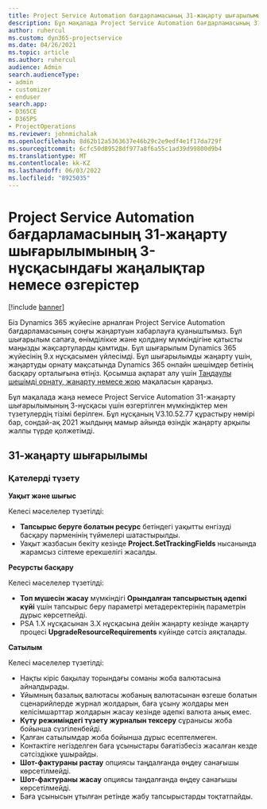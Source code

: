 ```yaml
---
title: Project Service Automation бағдарламасының 31-жаңарту шығарылымының 3-нұсқасындағы жаңалықтар немесе өзгерістер
description: Бұл мақалада Project Service Automation бағдарламасының 31-ші жаңарту шығарылымының 3-нұсқасындағы қолжетімді мүмкіндіктер мен түзетулер берілген.
author: ruhercul
ms.custom: dyn365-projectservice
ms.date: 04/26/2021
ms.topic: article
ms.author: ruhercul
audience: Admin
search.audienceType:
- admin
- customizer
- enduser
search.app:
- D365CE
- D365PS
- ProjectOperations
ms.reviewer: johnmichalak
ms.openlocfilehash: 8d62b12a5363637e46b29c2e9edf4e1f17da729f
ms.sourcegitcommit: 6cfc50d89528df977a8f6a55c1ad39d99800d9b4
ms.translationtype: MT
ms.contentlocale: kk-KZ
ms.lasthandoff: 06/03/2022
ms.locfileid: "8925035"
---
```

# <a name="whats-new-or-changed-in-project-service-automation-update-release-31-v3"></a>Project Service Automation бағдарламасының 31-жаңарту шығарылымының 3-нұсқасындағы жаңалықтар немесе өзгерістер

[!include [banner](../includes/psa-now-project-operations.md)]

Біз Dynamics 365 жүйесіне арналған Project Service Automation бағдарламасының соңғы жаңартуын хабарлауға қуаныштымыз. Бұл шығарылым сапаға, өнімділікке және қолдану мүмкіндігіне қатысты маңызды жақсартуларды қамтиды. Бұл шығарылым Dynamics 365 жүйесінің 9.x нұсқасымен үйлесімді. Бұл шығарылымды жаңарту үшін, жаңартуды орнату мақсатында Dynamics 365 онлайн шешімдер бетінің басқару орталығына өтіңіз. Қосымша ақпарат алу үшін [Таңдаулы шешімді орнату, жаңарту немесе жою](/power-platform/admin/install-remove-preferred-solution) мақаласын қараңыз.

Бұл мақалада жаңа немесе Project Service Automation 31-жаңарту шығарылымының 3-нұсқасы үшін өзгертілген мүмкіндіктер мен түзетулердің тізімі берілген. Бұл нұсқаның V3.10.52.77 құрастыру нөмірі бар, сондай-ақ 2021 жылдыңң мамыр айында өзіндік жаңарту арқылы жалпы түрде қолжетімді.

## <a name="update-release-31"></a>31-жаңарту шығарылымы

### <a name="bug-fixes"></a>Қателерді түзету

**Уақыт және шығыс**

Келесі мәселелер түзетілді:

- **Тапсырыс беруге болатын ресурс** бетіндегі уақытты енгізуді басқару пәрменінің түймелері шатастырылды.
- Уақыт жазбасын бекіту кезінде **Project.SetTrackingFields** нысанында жарамсыз сілтеме ерекшелігі жасалды.

**Ресурсты басқару**

Келесі мәселелер түзетілді:

- **Топ мүшесін жасау** мүмкіндігі **Орындалған тапсырыстың әдепкі күйі** үшін тапсырыс беру параметрі метадеректерінің параметрін дұрыс көрсетпейді.
- PSA 1.X нұсқасынан 3.X нұсқасына дейін жаңарту кезінде жаңарту процесі **UpgradeResourceRequirements** күйінде сәтсіз аяқталады.


**Сатылым**

Келесі мәселелер түзетілді:

- Нақты кіріс бақылау торындағы соманы жоба валютасына айналдырады.
- Ұйымның базалық валютасы жобаның валютасынан өзгеше болатын сценарийлерде журнал жолдарын, баға ұсыну жолдары мен келісімшарттар жолдарын жасау кезінде әдепкі валюта анық емес.
- **Күту режиміндегі түзету журналын тексеру** сұранысы жоба бойынша сүзгіленбейді.
- Қалған сатылымдар жоба бойынша дұрыс есептелмеген.
- Контактіге негізделген баға ұсыныстары бағатізбесіз жасалған кезде сәтсіздікке ұшырайды.
- **Шот-фактураны растау** опциясы таңдалғанда өңдеу санағышы көрсетілмейді.
- **Шот-фактураны жасау** опциясы таңдалғанда өңдеу санағышы көрсетілмейді.
- Баға ұсынысын ұтылған ретінде жабу тапсырыстарды тоқтатпайды.







